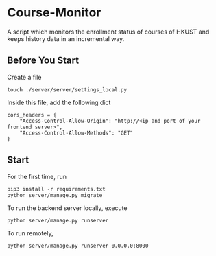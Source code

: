 # Course-Monitor
A script which monitors the enrollment status of courses of HKUST and keeps history data in an incremental way.

## Before You Start

Create a file 

    touch ./server/server/settings_local.py

Inside this file, add the following dict

    cors_headers = {
        "Access-Control-Allow-Origin": "http://<ip and port of your frontend server>",
        "Access-Control-Allow-Methods": "GET"
    }

## Start

For the first time, run

    pip3 install -r requirements.txt
    python server/manage.py migrate

To run the backend server locally, execute

    python server/manage.py runserver

To run remotely, 

    python server/manage.py runserver 0.0.0.0:8000
